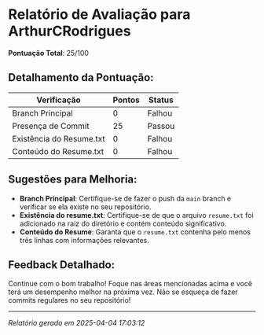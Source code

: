 
# Relatório de Avaliação para ArthurCRodrigues

**Pontuação Total**: 25/100

## Detalhamento da Pontuação:

| Verificação               | Pontos | Status |
| ------------------------- | ------ | ------ |
| Branch Principal          | 0     | Falhou |
| Presença de Commit        | 25     | Passou |
| Existência do Resume.txt  | 0     | Falhou |
| Conteúdo do Resume.txt    | 0     | Falhou |


## Sugestões para Melhoria:
- **Branch Principal**: Certifique-se de fazer o push da `main` branch e verificar se ela existe no seu repositório.
- **Existência do resume.txt**: Certifique-se de que o arquivo `resume.txt` foi adicionado na raiz do diretório e contém conteúdo significativo.
- **Conteúdo do Resume**: Garanta que o `resume.txt` contenha pelo menos três linhas com informações relevantes.

## Feedback Detalhado:

Continue com o bom trabalho! Foque nas áreas mencionadas acima e você terá um desempenho melhor na próxima vez. Não se esqueça de fazer commits regulares no seu repositório!


---

*Relatório gerado em 2025-04-04 17:03:12*
    